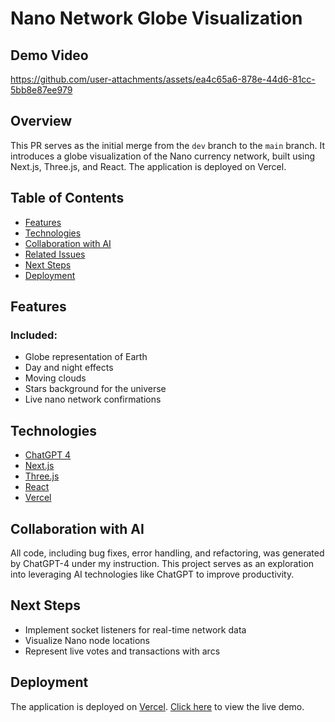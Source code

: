 # Nano Network Globe Visualization

## Demo Video

https://github.com/user-attachments/assets/ea4c65a6-878e-44d6-81cc-5bb8e87ee979


## Overview

This PR serves as the initial merge from the `dev` branch to the `main` branch. It introduces a globe visualization of the Nano currency network, built using Next.js, Three.js, and React. The application is deployed on Vercel.

## Table of Contents

- [Features](#features)
- [Technologies](#technologies)
- [Collaboration with AI](#collaboration-with-ai)
- [Related Issues](#related-issues)
- [Next Steps](#next-steps)
- [Deployment](#deployment)

## Features

### Included:

- Globe representation of Earth
- Day and night effects
- Moving clouds
- Stars background for the universe
- Live nano network confirmations

## Technologies

- [ChatGPT 4](https://chat.openai.com)
- [Next.js](https://nextjs.org/)
- [Three.js](https://threejs.org/)
- [React](https://reactjs.org/)
- [Vercel](https://vercel.com/)

## Collaboration with AI

All code, including bug fixes, error handling, and refactoring, was generated by ChatGPT-4 under my instruction. This project serves as an exploration into leveraging AI technologies like ChatGPT to improve productivity.

## Next Steps

- Implement socket listeners for real-time network data
- Visualize Nano node locations
- Represent live votes and transactions with arcs

## Deployment

The application is deployed on [Vercel](https://vercel.com/). [Click here](#) to view the live demo.

